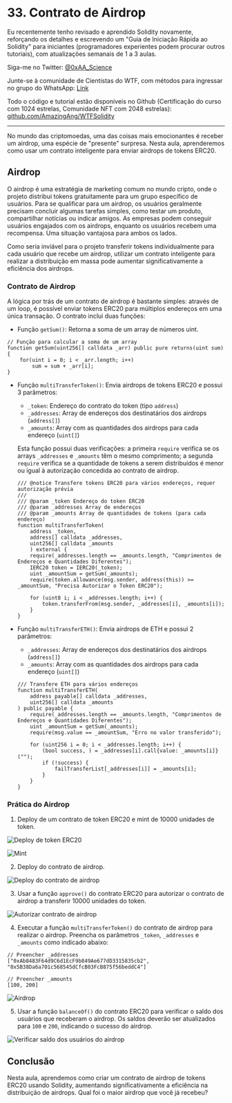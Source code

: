 # 33. Contrato de Airdrop

Eu recentemente tenho revisado e aprendido Solidity novamente, reforçando os detalhes e escrevendo um "Guia de Iniciação Rápida ao Solidity" para iniciantes (programadores experientes podem procurar outros tutoriais), com atualizações semanais de 1 a 3 aulas.

Siga-me no Twitter: [@0xAA_Science](https://twitter.com/0xAA_Science)

Junte-se à comunidade de Cientistas do WTF, com métodos para ingressar no grupo do WhatsApp: [Link](https://discord.gg/5akcruXrsk)

Todo o código e tutorial estão disponíveis no Github (Certificação do curso com 1024 estrelas, Comunidade NFT com 2048 estrelas): [github.com/AmazingAng/WTFSolidity](https://github.com/AmazingAng/WTFSolidity)

---

No mundo das criptomoedas, uma das coisas mais emocionantes é receber um airdrop, uma espécie de "presente" surpresa. Nesta aula, aprenderemos como usar um contrato inteligente para enviar airdrops de tokens ERC20.

## Airdrop

O airdrop é uma estratégia de marketing comum no mundo cripto, onde o projeto distribui tokens gratuitamente para um grupo específico de usuários. Para se qualificar para um airdrop, os usuários geralmente precisam concluir algumas tarefas simples, como testar um produto, compartilhar notícias ou indicar amigos. As empresas podem conseguir usuários engajados com os airdrops, enquanto os usuários recebem uma recompensa. Uma situação vantajosa para ambos os lados.

Como seria inviável para o projeto transferir tokens individualmente para cada usuário que recebe um airdrop, utilizar um contrato inteligente para realizar a distribuição em massa pode aumentar significativamente a eficiência dos airdrops.

### Contrato de Airdrop

A lógica por trás de um contrato de airdrop é bastante simples: através de um loop, é possível enviar tokens ERC20 para múltiplos endereços em uma única transação. O contrato inclui duas funções:

- Função `getSum()`: Retorna a soma de um array de números uint.

```solidity
// Função para calcular a soma de um array
function getSum(uint256[] calldata _arr) public pure returns(uint sum) {
    for(uint i = 0; i < _arr.length; i++)
        sum = sum + _arr[i];
}
```

- Função `multiTransferToken()`: Envia airdrops de tokens ERC20 e possui 3 parâmetros:

  - `_token`: Endereço do contrato do token (tipo `address`)
  - `_addresses`: Array de endereços dos destinatários dos airdrops (`address[]`)
  - `_amounts`: Array com as quantidades dos airdrops para cada endereço (`uint[]`)

  Esta função possui duas verificações: a primeira `require` verifica se os arrays `_addresses` e `_amounts` têm o mesmo comprimento; a segunda `require` verifica se a quantidade de tokens a serem distribuídos é menor ou igual à autorização concedida ao contrato de airdrop.

  ```solidity
  /// @notice Transfere tokens ERC20 para vários endereços, requer autorização prévia
  ///
  /// @param _token Endereço do token ERC20
  /// @param _addresses Array de endereços
  /// @param _amounts Array de quantidades de tokens (para cada endereço)
  function multiTransferToken(
      address _token,
      address[] calldata _addresses,
      uint256[] calldata _amounts
      ) external {
      require(_addresses.length == _amounts.length, "Comprimentos de Endereços e Quantidades Diferentes");
      IERC20 token = IERC20(_token);
      uint _amountSum = getSum(_amounts);
      require(token.allowance(msg.sender, address(this)) >= _amountSum, "Precisa Autorizar o Token ERC20");

      for (uint8 i; i < _addresses.length; i++) {
          token.transferFrom(msg.sender, _addresses[i], _amounts[i]);
      }
  }
  ```

- Função `multiTransferETH()`: Envia airdrops de ETH e possui 2 parâmetros:

  - `_addresses`: Array de endereços dos destinatários dos airdrops (`address[]`)
  - `_amounts`: Array com as quantidades dos airdrops para cada endereço (`uint[]`)

  ```solidity
  /// Transfere ETH para vários endereços
  function multiTransferETH(
      address payable[] calldata _addresses,
      uint256[] calldata _amounts
  ) public payable {
      require(_addresses.length == _amounts.length, "Comprimentos de Endereços e Quantidades Diferentes");
      uint _amountSum = getSum(_amounts);
      require(msg.value == _amountSum, "Erro no valor transferido");

      for (uint256 i = 0; i < _addresses.length; i++) {
          (bool success, ) = _addresses[i].call{value: _amounts[i]}("");
          if (!success) {
              failTransferList[_addresses[i]] = _amounts[i];
          }
      }
  }
  ```

### Prática do Airdrop

1. Deploy de um contrato de token ERC20 e mint de 10000 unidades de token.

![Deploy de token ERC20](./img/33-1.png)

![Mint](./img/33-2.png)

2. Deploy do contrato de airdrop.

![Deploy do contrato de airdrop](./img/33-3.png)

3. Usar a função `approve()` do contrato ERC20 para autorizar o contrato de airdrop a transferir 10000 unidades do token.

![Autorizar contrato de airdrop](./img/33-4.png)

4. Executar a função `multiTransferToken()` do contrato de airdrop para realizar o airdrop. Preencha os parâmetros `_token`, `_addresses` e `_amounts` como indicado abaixo:

```
// Preencher _addresses
["0xAb8483F64d9C6d1EcF9b849Ae677dD3315835cb2", "0x5B38Da6a701c568545dCfcB03FcB875f56beddC4"]

// Preencher _amounts
[100, 200]
```

![Airdrop](./img/33-5.png)

5. Usar a função `balanceOf()` do contrato ERC20 para verificar o saldo dos usuários que receberam o airdrop. Os saldos deverão ser atualizados para `100` e `200`, indicando o sucesso do airdrop.

![Verificar saldo dos usuários do airdrop](./img/33-6.png)

## Conclusão

Nesta aula, aprendemos como criar um contrato de airdrop de tokens ERC20 usando Solidity, aumentando significativamente a eficiência na distribuição de airdrops. Qual foi o maior airdrop que você já recebeu?

<!-- This file was translated using AI by repo_ai_translate. For more information, visit https://github.com/marcelojsilva/repo_ai_translate -->